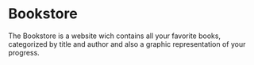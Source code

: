 # Bookstore
The Bookstore is a website wich contains all your favorite books, categorized by title and author and also a graphic representation of your progress.
